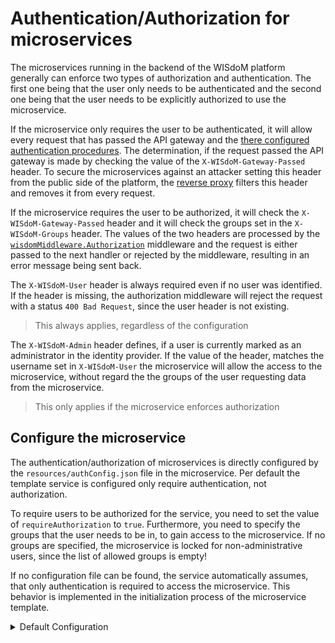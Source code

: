# Authentication/Authorization for microservices

The microservices running in the backend of the WISdoM platform generally can
enforce two types of authorization and authentication.
The first one being that the user only needs to  be authenticated and the 
second one being that the user needs to be explicitly authorized to use the 
microservice.

If the microservice only requires the user to be authenticated, it will allow
every request that has passed the API gateway and the [there configured 
authentication procedures](../gateway/authentication.md).
The determination, if the request passed the API gateway is made by checking
the value of the `X-WISdoM-Gateway-Passed` header.
To secure the microservices against an attacker setting this header from the
public side of the platform, the [reverse proxy](../reverse-proxy/README.md)
filters this header and removes it from every request.

If the microservice requires the user to be authorized, it will check the
`X-WISdoM-Gateway-Passed` header and it will check the groups set
in the  `X-WISdoM-Groups` header. The values of the two
headers are processed by the [`wisdomMiddleware.Authorization`](https://pkg.go.dev/github.com/wisdom-oss/microservice-middlewares/v2#Authorization) 
middleware and the request is either passed to the next handler or rejected
by the middleware, resulting in an error message being sent back.

The `X-WISdoM-User` header is always required even if no user was identified. If
the header is missing, the authorization middleware will reject the request with
a status `400 Bad Request`, since the user header is not existing.
> This always applies, regardless of the configuration 

The `X-WISdoM-Admin` header defines, if a user is currently marked as an
administrator in the identity provider. If the value of the header, matches the
username set in `X-WISdoM-User` the microservice will allow the access to the
microservice, without regard the the groups of the user requesting data from
the microservice.
> This only applies if the microservice enforces authorization

## Configure the microservice
The authentication/authorization of microservices is directly configured by the
`resources/authConfig.json` file in the microservice. Per default the template
service is configured only require authentication, not authorization.

To require users to be authorized for the service, you need to set the value
of `requireAuthorization` to `true`. Furthermore, you need to specify the groups
that the user needs to be in, to gain access to the microservice. If no groups
are specified, the microservice is locked for non-administrative users, since
the list of allowed groups is empty!

If no configuration file can be found, the service automatically assumes, that
only authentication is required to access the microservice. This behavior is
implemented in the initialization process of the microservice template.

<details>
<summary>Default Configuration</summary>

```json
{
  "requireAuthorization": false,
  "allowedGroups": []
}
```
</details>